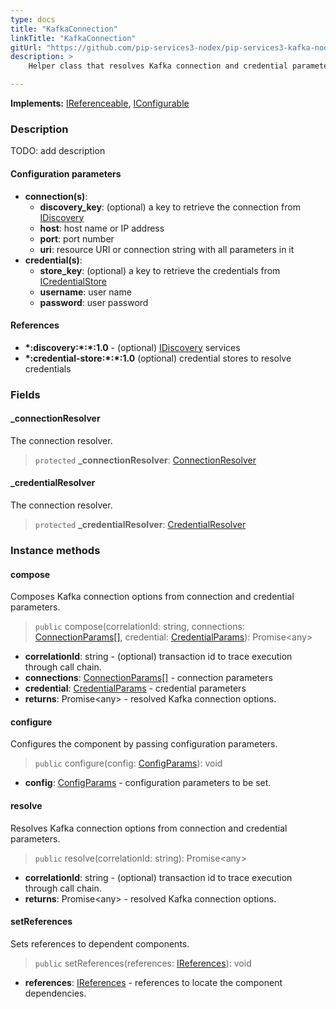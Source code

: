 ```yaml
---
type: docs
title: "KafkaConnection"
linkTitle: "KafkaConnection"
gitUrl: "https://github.com/pip-services3-nodex/pip-services3-kafka-nodex"
description: >
    Helper class that resolves Kafka connection and credential parameters, validates them and generates connection options.

---
```


**Implements:** [IReferenceable](../../../commons/refer/ireferenceable), [IConfigurable](../../../commons/config/iconfigurable)

### Description

TODO: add description

#### Configuration parameters


- **connection(s)**:
    - **discovery_key**: (optional) a key to retrieve the connection from [IDiscovery](../../../components/connect/idiscovery)
    - **host**: host name or IP address
    - **port**: port number
    - **uri**: resource URI or connection string with all parameters in it
- **credential(s)**:
    - **store_key**: (optional) a key to retrieve the credentials from [ICredentialStore](../../../components/auth/icredential_store)
    - **username**: user name
    - **password**: user password

#### References

- **\*:discovery:\*:\*:1.0** - (optional) [IDiscovery](../../../components/connect/idiscovery) services
- **\*:credential-store:\*:\*:1.0** (optional) credential stores to resolve credentials



### Fields

<span class="hide-title-link">

#### _connectionResolver
The connection resolver.
> `protected` **_connectionResolver**: [ConnectionResolver](../../../components/connect/connection_resolver)

#### _credentialResolver
The connection resolver.
> `protected` **_credentialResolver**: [CredentialResolver](../../../components/auth/credential_resolver)

</span>


### Instance methods

#### compose
Composes Kafka connection options from connection and credential parameters.

> `public` compose(correlationId: string, connections: [ConnectionParams[]](../../../components/connect/connection_params), credential: [CredentialParams](../../../components/auth/credential_params)): Promise\<any\>

- **correlationId**: string - (optional) transaction id to trace execution through call chain.
- **connections**: [ConnectionParams[]](../../../components/connect/connection_params) - connection parameters
- **credential**: [CredentialParams](../../../components/auth/credential_params) - credential parameters
- **returns**: Promise\<any\> - resolved Kafka connection options.


#### configure
Configures the component by passing configuration parameters.

> `public` configure(config: [ConfigParams](../../../commons/config/config_params)): void

- **config**: [ConfigParams](../../../commons/config/config_params) - configuration parameters to be set.


#### resolve
Resolves Kafka connection options from connection and credential parameters.

> `public` resolve(correlationId: string): Promise\<any\>

- **correlationId**: string - (optional) transaction id to trace execution through call chain.
- **returns**: Promise\<any\> - resolved Kafka connection options.


#### setReferences
Sets references to dependent components.

> `public` setReferences(references: [IReferences](../../../commons/refer/ireferences)): void

- **references**: [IReferences](../../../commons/refer/ireferences) - references to locate the component dependencies.